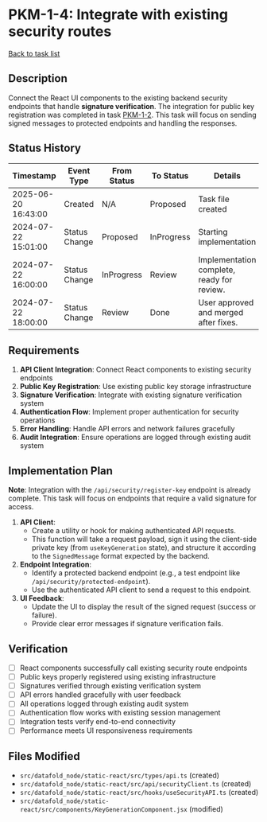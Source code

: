 # PKM-1-4: Integrate with existing security routes

[Back to task list](./tasks.md)

## Description

Connect the React UI components to the existing backend security endpoints that handle **signature verification**. The integration for public key registration was completed in task [PKM-1-2](./PKM-1-2.md). This task will focus on sending signed messages to protected endpoints and handling the responses.

## Status History

| Timestamp | Event Type | From Status | To Status | Details | User |
|-----------|------------|-------------|-----------|---------|------|
| 2025-06-20 16:43:00 | Created | N/A | Proposed | Task file created | User |
| 2024-07-22 15:01:00 | Status Change | Proposed | InProgress | Starting implementation | AI_Agent |
| 2024-07-22 16:00:00 | Status Change | InProgress | Review | Implementation complete, ready for review. | AI_Agent |
| 2024-07-22 18:00:00 | Status Change | Review | Done | User approved and merged after fixes. | User |

## Requirements

1. **API Client Integration**: Connect React components to existing security endpoints
2. **Public Key Registration**: Use existing public key storage infrastructure
3. **Signature Verification**: Integrate with existing signature verification system
4. **Authentication Flow**: Implement proper authentication for security operations
5. **Error Handling**: Handle API errors and network failures gracefully
6. **Audit Integration**: Ensure operations are logged through existing audit system

## Implementation Plan

**Note**: Integration with the `/api/security/register-key` endpoint is already complete. This task will focus on endpoints that require a valid signature for access.

1.  **API Client**:
    *   Create a utility or hook for making authenticated API requests.
    *   This function will take a request payload, sign it using the client-side private key (from `useKeyGeneration` state), and structure it according to the `SignedMessage` format expected by the backend.
2.  **Endpoint Integration**:
    *   Identify a protected backend endpoint (e.g., a test endpoint like `/api/security/protected-endpoint`).
    *   Use the authenticated API client to send a request to this endpoint.
3.  **UI Feedback**:
    *   Update the UI to display the result of the signed request (success or failure).
    *   Provide clear error messages if signature verification fails.

## Verification

- [ ] React components successfully call existing security route endpoints
- [ ] Public keys properly registered using existing infrastructure
- [ ] Signatures verified through existing verification system
- [ ] API errors handled gracefully with user feedback
- [ ] All operations logged through existing audit system
- [ ] Authentication flow works with existing session management
- [ ] Integration tests verify end-to-end connectivity
- [ ] Performance meets UI responsiveness requirements

## Files Modified

- `src/datafold_node/static-react/src/types/api.ts` (created)
- `src/datafold_node/static-react/src/api/securityClient.ts` (created)
- `src/datafold_node/static-react/src/hooks/useSecurityAPI.ts` (created)
- `src/datafold_node/static-react/src/components/KeyGenerationComponent.jsx` (modified)